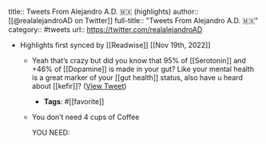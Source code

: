 title:: Tweets From Alejandro A.D. 🇲🇽 (highlights)
author:: [[@realalejandroAD on Twitter]]
full-title:: "Tweets From Alejandro A.D. 🇲🇽"
category:: #tweets
url:: https://twitter.com/realalejandroAD

- Highlights first synced by [[Readwise]] [[Nov 19th, 2022]]
	- Yeah that’s crazy but did you know that 95% of [[Serotonin]] and +46% of [[Dopamine]] is made in your gut? Like your mental health is a great marker of your [[gut health]] status, also have u heard about [[kefir]]? ([View Tweet](https://twitter.com/realalejandroAD/status/1442609710855700482))
		- **Tags**: #[[favorite]]
	- You don’t need 4 cups of Coffee
	  
	  YOU NEED: